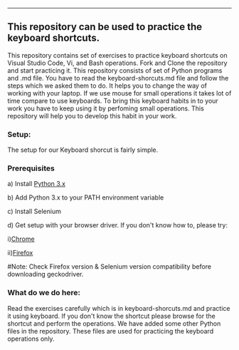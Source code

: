 --------
This repository can be used to practice the keyboard shortcuts.
--------

This repository contains set of exercises to practice keyboard shortcuts on Visual Studio Code, Vi, and Bash operations. Fork and Clone the repository and start practicing it. This repository consists of set of Python programs and .md file. You have to read the keyboard-shorcuts.md file and follow the steps which we asked them to do. It helps you to change the way of working with your laptop. If we use mouse for small operations it takes lot of time compare to use keyboards. To bring this keyboard habits in to your work you have to keep using it by perfoming small operations. This repository will help you to develop this habit in your work.


<h3>Setup:</h3>
The setup for our Keyboard shorcut is fairly simple. 

<h3>Prerequisites</h3>

a) Install [Python 3.x](https://www.python.org/downloads)

b) Add Python 3.x to your PATH environment variable

c) Install Selenium

d) Get setup with your browser driver. If you don't know how to, please try:

   i)[Chrome](https://chromedriver.chromium.org/downloads)
  
   ii)[Firefox](https://github.com/mozilla/geckodriver/releases)
 
#Note: Check Firefox version & Selenium version compatibility before downloading geckodriver.

<h3>What do we do here:</h3>

<p>Read the exercises carefully which is in keyboard-shorcuts.md and practice it using keyboard. If you don't know the shortcut please browse for the shortcut and perform the operations. We have added some other Python files in the repository. These files are used for practicing the keyboard operations only. </p>

